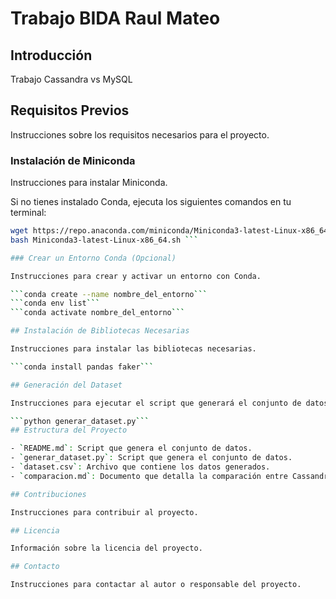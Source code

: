 # Trabajo BIDA Raul Mateo

## Introducción

Trabajo Cassandra vs MySQL

## Requisitos Previos

Instrucciones sobre los requisitos necesarios para el proyecto.

### Instalación de Miniconda

Instrucciones para instalar Miniconda.

Si no tienes instalado Conda, ejecuta los siguientes comandos en tu terminal:

```bash
wget https://repo.anaconda.com/miniconda/Miniconda3-latest-Linux-x86_64.sh
bash Miniconda3-latest-Linux-x86_64.sh ```

### Crear un Entorno Conda (Opcional)

Instrucciones para crear y activar un entorno con Conda.

```conda create --name nombre_del_entorno``` 
```conda env list```
```conda activate nombre_del_entorno```

## Instalación de Bibliotecas Necesarias

Instrucciones para instalar las bibliotecas necesarias.

```conda install pandas faker```

## Generación del Dataset

Instrucciones para ejecutar el script que generará el conjunto de datos.

```python generar_dataset.py```
## Estructura del Proyecto

- `README.md`: Script que genera el conjunto de datos.
- `generar_dataset.py`: Script que genera el conjunto de datos.
- `dataset.csv`: Archivo que contiene los datos generados.
- `comparacion.md`: Documento que detalla la comparación entre Cassandra y MySQL.

## Contribuciones

Instrucciones para contribuir al proyecto.

## Licencia

Información sobre la licencia del proyecto.

## Contacto

Instrucciones para contactar al autor o responsable del proyecto.
